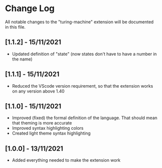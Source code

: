 # Change Log

All notable changes to the "turing-machine" extension will be documented in this file.

## [1.1.2] - 15/11/2021
* Updated definition of "state" (now states don't have to have a number in the name)

## [1.1.1] - 15/11/2021
* Reduced the VScode version requirement, so that the extension works on any version above 1.40

## [1.1.0] - 15/11/2021
* Improved (fixed) the formal definition of the language. That should mean that theming is more accurate
* Improved syntax highlighting colors
* Created light theme syntax highlighting

## [1.0.0] - 13/11/2021
* Added everything needed to make the extension work